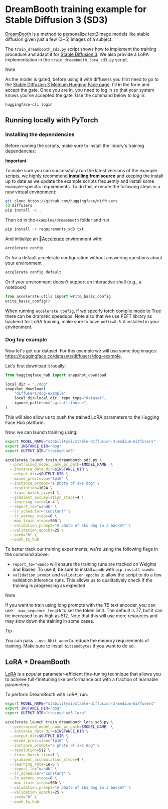 # DreamBooth training example for Stable Diffusion 3 (SD3)

[DreamBooth](https://arxiv.org/abs/2208.12242) is a method to personalize text2image models like stable diffusion given just a few (3~5) images of a subject.

The `train_dreambooth_sd3.py` script shows how to implement the training procedure and adapt it for [Stable Diffusion 3](https://huggingface.co/papers/2403.03206). We also provide a LoRA implementation in the `train_dreambooth_lora_sd3.py` script.

> [!NOTE]
> As the model is gated, before using it with diffusers you first need to go to the [Stable Diffusion 3 Medium Hugging Face page](https://huggingface.co/stabilityai/stable-diffusion-3-medium-diffusers), fill in the form and accept the gate. Once you are in, you need to log in so that your system knows you’ve accepted the gate. Use the command below to log in:

```bash
huggingface-cli login
```

## Running locally with PyTorch

### Installing the dependencies

Before running the scripts, make sure to install the library's training dependencies:

**Important**

To make sure you can successfully run the latest versions of the example scripts, we highly recommend **installing from source** and keeping the install up to date as we update the example scripts frequently and install some example-specific requirements. To do this, execute the following steps in a new virtual environment:

```bash
git clone https://github.com/huggingface/diffusers
cd diffusers
pip install -e .
```

Then cd in the `examples/dreambooth` folder and run
```bash
pip install -r requirements_sd3.txt
```

And initialize an [🤗Accelerate](https://github.com/huggingface/accelerate/) environment with:

```bash
accelerate config
```

Or for a default accelerate configuration without answering questions about your environment

```bash
accelerate config default
```

Or if your environment doesn't support an interactive shell (e.g., a notebook)

```python
from accelerate.utils import write_basic_config
write_basic_config()
```

When running `accelerate config`, if we specify torch compile mode to True there can be dramatic speedups.
Note also that we use PEFT library as backend for LoRA training, make sure to have `peft>=0.6.0` installed in your environment.


### Dog toy example

Now let's get our dataset. For this example we will use some dog images: https://huggingface.co/datasets/diffusers/dog-example.

Let's first download it locally:

```python
from huggingface_hub import snapshot_download

local_dir = "./dog"
snapshot_download(
    "diffusers/dog-example",
    local_dir=local_dir, repo_type="dataset",
    ignore_patterns=".gitattributes",
)
```

This will also allow us to push the trained LoRA parameters to the Hugging Face Hub platform.

Now, we can launch training using:

```bash
export MODEL_NAME="stabilityai/stable-diffusion-3-medium-diffusers"
export INSTANCE_DIR="dog"
export OUTPUT_DIR="trained-sd3"

accelerate launch train_dreambooth_sd3.py \
  --pretrained_model_name_or_path=$MODEL_NAME  \
  --instance_data_dir=$INSTANCE_DIR \
  --output_dir=$OUTPUT_DIR \
  --mixed_precision="fp16" \
  --instance_prompt="a photo of sks dog" \
  --resolution=1024 \
  --train_batch_size=1 \
  --gradient_accumulation_steps=4 \
  --learning_rate=1e-4 \
  --report_to="wandb" \
  --lr_scheduler="constant" \
  --lr_warmup_steps=0 \
  --max_train_steps=500 \
  --validation_prompt="A photo of sks dog in a bucket" \
  --validation_epochs=25 \
  --seed="0" \
  --push_to_hub
```

To better track our training experiments, we're using the following flags in the command above:

* `report_to="wandb` will ensure the training runs are tracked on Weights and Biases. To use it, be sure to install `wandb` with `pip install wandb`.
* `validation_prompt` and `validation_epochs` to allow the script to do a few validation inference runs. This allows us to qualitatively check if the training is progressing as expected.

> [!NOTE]  
> If you want to train using long prompts with the T5 text encoder, you can use `--max_sequence_length` to set the token limit. The default is 77, but it can be increased to as high as 512. Note that this will use more resources and may slow down the training in some cases.

> [!TIP]
> You can pass `--use_8bit_adam` to reduce the memory requirements of training. Make sure to install `bitsandbytes` if you want to do so.

## LoRA + DreamBooth

[LoRA](https://huggingface.co/docs/peft/conceptual_guides/adapter#low-rank-adaptation-lora) is a popular parameter-efficient fine-tuning technique that allows you to achieve full-finetuning like performance but with a fraction of learnable parameters.

To perform DreamBooth with LoRA, run:

```bash
export MODEL_NAME="stabilityai/stable-diffusion-3-medium-diffusers"
export INSTANCE_DIR="dog"
export OUTPUT_DIR="trained-sd3-lora"

accelerate launch train_dreambooth_lora_sd3.py \
  --pretrained_model_name_or_path=$MODEL_NAME  \
  --instance_data_dir=$INSTANCE_DIR \
  --output_dir=$OUTPUT_DIR \
  --mixed_precision="fp16" \
  --instance_prompt="a photo of sks dog" \
  --resolution=512 \
  --train_batch_size=1 \
  --gradient_accumulation_steps=4 \
  --learning_rate=1e-5 \
  --report_to="wandb" \
  --lr_scheduler="constant" \
  --lr_warmup_steps=0 \
  --max_train_steps=500 \
  --validation_prompt="A photo of sks dog in a bucket" \
  --validation_epochs=25 \
  --seed="0" \
  --push_to_hub
```
